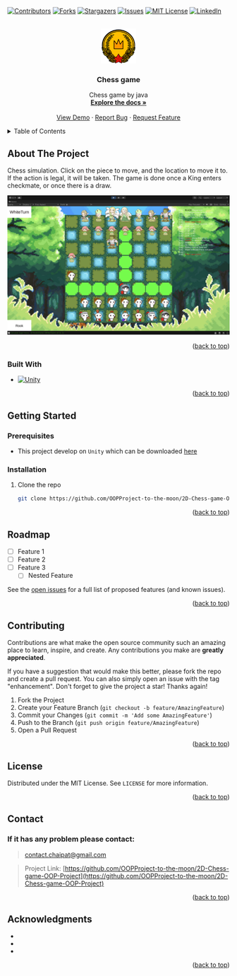 <!-- Improved compatibility of back to top link: See: https://github.com/othneildrew/Best-README-Template/pull/73 -->
<a name="readme-top"></a>
<!--
*** Thanks for checking out the Best-README-Template. If you have a suggestion
*** that would make this better, please fork the repo and create a pull request
*** or simply open an issue with the tag "enhancement".
*** Don't forget to give the project a star!
*** Thanks again! Now go create something AMAZING! :D
-->



<!-- PROJECT SHIELDS -->
<!--
*** I'm using markdown "reference style" links for readability.
*** Reference links are enclosed in brackets [ ] instead of parentheses ( ).
*** See the bottom of this document for the declaration of the reference variables
*** for contributors-url, forks-url, etc. This is an optional, concise syntax you may use.
*** https://www.markdownguide.org/basic-syntax/#reference-style-links
-->
[![Contributors][contributors-shield]][contributors-url]
[![Forks][forks-shield]][forks-url]
[![Stargazers][stars-shield]][stars-url]
[![Issues][issues-shield]][issues-url]
[![MIT License][license-shield]][license-url]
[![LinkedIn][linkedin-shield]][linkedin-url]



<!-- PROJECT LOGO -->
<br />
<div align="center">
  <a href="https://github.com/OOPProject-to-the-moon/2D-Chess-game-OOP-Project">
    <img src="Assets/Sprites/Pieces%20fantasy/medal.png" alt="Logo" width="80" height="80">
  </a>

<h3 align="center">Chess game</h3>

  <p align="center">
    Chess game by java
    <br />
    <a href="https://github.com/OOPProject-to-the-moon/2D-Chess-game-OOP-Project"><strong>Explore the docs »</strong></a>
    <br />
    <br />
    <a href="https://github.com/OOPProject-to-the-moon/2D-Chess-game-OOP-Project">View Demo</a>
    ·
    <a href="https://github.com/OOPProject-to-the-moon/2D-Chess-game-OOP-Project/issues">Report Bug</a>
    ·
    <a href="https://github.com/OOPProject-to-the-moon/2D-Chess-game-OOP-Project/issues">Request Feature</a>
  </p>
</div>



<!-- TABLE OF CONTENTS -->
<details>
  <summary>Table of Contents</summary>
  <ol>
    <li>
      <a href="#about-the-project">About The Project</a>
      <ul>
        <li><a href="#built-with">Built With</a></li>
      </ul>
    </li>
    <li>
      <a href="#getting-started">Getting Started</a>
      <ul>
        <li><a href="#prerequisites">Prerequisites</a></li>
        <li><a href="#installation">Installation</a></li>
      </ul>
    </li>
    <li><a href="#usage">Usage</a></li>
    <li><a href="#roadmap">Roadmap</a></li>
    <li><a href="#contributing">Contributing</a></li>
    <li><a href="#license">License</a></li>
    <li><a href="#contact">Contact</a></li>
    <li><a href="#acknowledgments">Acknowledgments</a></li>
  </ol>
</details>



<!-- ABOUT THE PROJECT -->
## About The Project
Chess simulation. Click on the piece to move, and the location to move it to. If the action is legal, it will be taken. The game is done once a King enters checkmate, or once there is a draw.

[![Product Name Screen Shot][product-screenshot]](https://example.com)

<p align="right">(<a href="#readme-top">back to top</a>)</p>



### Built With

* [![Unity][Unity]][Unity-url]

<p align="right">(<a href="#readme-top">back to top</a>)</p>



<!-- GETTING STARTED -->
## Getting Started

### Prerequisites

* This project develop on `Unity` which can be downloaded [here](https://unity.com/download)


### Installation

1. Clone the repo
   ```sh
   git clone https://github.com/OOPProject-to-the-moon/2D-Chess-game-OOP-Project.git
   ```

<p align="right">(<a href="#readme-top">back to top</a>)</p>



<!-- ROADMAP -->
## Roadmap

- [ ] Feature 1
- [ ] Feature 2
- [ ] Feature 3
    - [ ] Nested Feature

See the [open issues](https://github.com/OOPProject-to-the-moon/2D-Chess-game-OOP-Project/issues) for a full list of proposed features (and known issues).

<p align="right">(<a href="#readme-top">back to top</a>)</p>



<!-- CONTRIBUTING -->
## Contributing

Contributions are what make the open source community such an amazing place to learn, inspire, and create. Any contributions you make are **greatly appreciated**.

If you have a suggestion that would make this better, please fork the repo and create a pull request. You can also simply open an issue with the tag "enhancement".
Don't forget to give the project a star! Thanks again!

1. Fork the Project
2. Create your Feature Branch (`git checkout -b feature/AmazingFeature`)
3. Commit your Changes (`git commit -m 'Add some AmazingFeature'`)
4. Push to the Branch (`git push origin feature/AmazingFeature`)
5. Open a Pull Request

<p align="right">(<a href="#readme-top">back to top</a>)</p>



<!-- LICENSE -->
## License

Distributed under the MIT License. See `LICENSE` for more information.

<p align="right">(<a href="#readme-top">back to top</a>)</p>



<!-- CONTACT -->
## Contact

### If it has any problem please contact: 
>contact.chaipat@gmail.com

>Project Link: [https://github.com/OOPProject-to-the-moon/2D-Chess-game-OOP-Project](https://github.com/OOPProject-to-the-moon/2D-Chess-game-OOP-Project)

<p align="right">(<a href="#readme-top">back to top</a>)</p>



<!-- ACKNOWLEDGMENTS -->
## Acknowledgments

* []()
* []()
* []()

<p align="right">(<a href="#readme-top">back to top</a>)</p>



<!-- MARKDOWN LINKS & IMAGES -->
<!-- https://www.markdownguide.org/basic-syntax/#reference-style-links -->
[contributors-shield]: https://img.shields.io/github/contributors/OOPProject-to-the-moon/2D-Chess-game-OOP-Project.svg?style=for-the-badge
[contributors-url]: https://github.com/OOPProject-to-the-moon/2D-Chess-game-OOP-Project/graphs/contributors
[forks-shield]: https://img.shields.io/github/forks/OOPProject-to-the-moon/2D-Chess-game-OOP-Project.svg?style=for-the-badge
[forks-url]: https://github.com/OOPProject-to-the-moon/2D-Chess-game-OOP-Project/network/members
[stars-shield]: https://img.shields.io/github/stars/OOPProject-to-the-moon/2D-Chess-game-OOP-Project.svg?style=for-the-badge
[stars-url]: https://github.com/OOPProject-to-the-moon/2D-Chess-game-OOP-Project/stargazers
[issues-shield]: https://img.shields.io/github/issues/OOPProject-to-the-moon/2D-Chess-game-OOP-Project.svg?style=for-the-badge
[issues-url]: https://github.com/OOPProject-to-the-moon/2D-Chess-game-OOP-Project/issues
[license-shield]: https://img.shields.io/github/license/OOPProject-to-the-moon/2D-Chess-game-OOP-Project.svg?style=for-the-badge
[license-url]: https://github.com/OOPProject-to-the-moon/2D-Chess-game-OOP-Project/blob/master/LICENSE.txt
[linkedin-shield]: https://img.shields.io/badge/-LinkedIn-black.svg?style=for-the-badge&logo=linkedin&colorB=555
[linkedin-url]: https://linkedin.com/in/linkedin_username
[product-screenshot]: Var/Screenshot/Screenshot%202566-02-25%20at%2015.30.59.png
[Unity]: https://img.shields.io/badge/unity-000000?style=for-the-badge&logo=unity&logoColor=white
[Unity-url]: https://unity.com/

